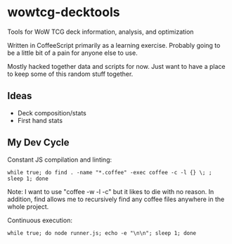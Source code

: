 wowtcg-decktools
================

Tools for WoW TCG deck information, analysis, and optimization

Written in CoffeeScript primarily as a learning exercise.  Probably going to be a little bit of a pain for anyone else
to use.

Mostly hacked together data and scripts for now.  Just want to have a place to keep some of this random stuff together.

Ideas
-----

- Deck composition/stats
- First hand stats

My Dev Cycle
------------

Constant JS compilation and linting:

    while true; do find . -name "*.coffee" -exec coffee -c -l {} \; ; sleep 1; done

Note: I want to use "coffee -w -l -c" but it likes to die with no reason.  In addition, find allows me to recursively
find any coffee files anywhere in the whole project.

Continuous execution:

    while true; do node runner.js; echo -e "\n\n"; sleep 1; done
